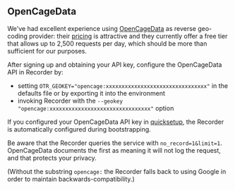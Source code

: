 ## OpenCageData

We've had excellent experience using [OpenCageData](https://opencagedata.com) as reverse geo-coding provider: their [pricing](https://opencagedata.com/pricing) is attractive and they currently offer a free tier that allows up to 2,500 requests per day, which should be more than sufficient for our purposes.

After signing up and obtaining your API key, configure the OpenCageData API in Recorder by:

- setting `OTR_GEOKEY="opencage:xxxxxxxxxxxxxxxxxxxxxxxxxxxxxxxx"` in the defaults file or by exporting it into the environment
- invoking Recorder with the `--geokey "opencage:xxxxxxxxxxxxxxxxxxxxxxxxxxxxxxxx"` option

If you configured your OpenCageData API key in [quicksetup](../guide/quicksetup.md), the Recorder is automatically configured during bootstrapping.

Be aware that the Recorder queries the service with `no_record=1&limit=1`. OpenCageData documents the first as meaning it will not log the request, and that protects your privacy.

(Without the substring `opencage:` the Recorder falls back to using Google in order to maintain backwards-compatibility.)
